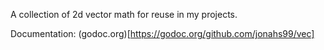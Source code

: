 A collection of 2d vector math for reuse in my projects.

Documentation: (godoc.org)[https://godoc.org/github.com/jonahs99/vec]
